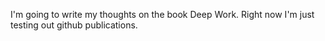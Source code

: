 I'm going to write my thoughts on the book Deep Work.
Right now I'm just testing out github publications.
